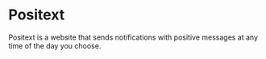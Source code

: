 # Positext

Positext is a website that sends notifications with positive messages at any time of the day you choose.
